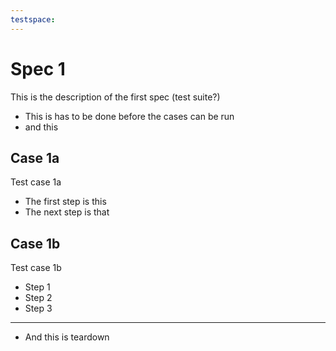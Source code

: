 ```yaml
---
testspace:
---
```


# Spec 1
This is the description of the first spec (test suite?)

- This is has to be done before the cases can be run
- and this

## Case 1a
Test case 1a
- The first step is this
- The next step is that


## Case 1b
Test case 1b
- Step 1
- Step 2
- Step 3

---

- And this is teardown